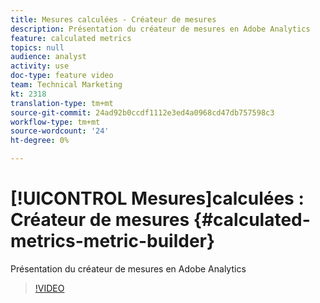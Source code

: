 ```yaml
---
title: Mesures calculées - Créateur de mesures
description: Présentation du créateur de mesures en Adobe Analytics
feature: calculated metrics
topics: null
audience: analyst
activity: use
doc-type: feature video
team: Technical Marketing
kt: 2318
translation-type: tm+mt
source-git-commit: 24ad92b0ccdf1112e3ed4a0968cd47db757598c3
workflow-type: tm+mt
source-wordcount: '24'
ht-degree: 0%

---
```



# [!UICONTROL Mesures]calculées : Créateur de mesures {#calculated-metrics-metric-builder}

Présentation du créateur de mesures en Adobe Analytics

>[!VIDEO](https://video.tv.adobe.com/v/25411/?quality=12)
